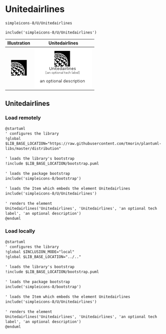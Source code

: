 # Unitedairlines


```text
simpleicons-8/U/Unitedairlines
```

```text
include('simpleicons-8/U/Unitedairlines')
```



| Illustration | Unitedairlines |
| :---: | :---: |
| ![illustration for Illustration](../../simpleicons-8/U/Unitedairlines.png) | ![illustration for Unitedairlines](../../simpleicons-8/U/Unitedairlines.Local.png) |




## Unitedairlines

### Load remotely
```plantuml
@startuml
' configures the library
!global $LIB_BASE_LOCATION="https://raw.githubusercontent.com/tmorin/plantuml-libs/master/distribution"

' loads the library's bootstrap
!include $LIB_BASE_LOCATION/bootstrap.puml

' loads the package bootstrap
include('simpleicons-8/bootstrap')

' loads the Item which embeds the element Unitedairlines
include('simpleicons-8/U/Unitedairlines')

' renders the element
Unitedairlines('Unitedairlines', 'Unitedairlines', 'an optional tech label', 'an optional description')
@enduml
```

### Load locally
```plantuml
@startuml
' configures the library
!global $INCLUSION_MODE="local"
!global $LIB_BASE_LOCATION="../.."

' loads the library's bootstrap
!include $LIB_BASE_LOCATION/bootstrap.puml

' loads the package bootstrap
include('simpleicons-8/bootstrap')

' loads the Item which embeds the element Unitedairlines
include('simpleicons-8/U/Unitedairlines')

' renders the element
Unitedairlines('Unitedairlines', 'Unitedairlines', 'an optional tech label', 'an optional description')
@enduml
```

